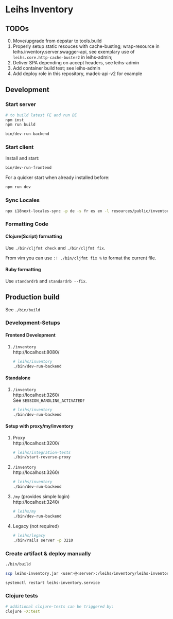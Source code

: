 # Leihs Inventory

## TODOs

0. Move/upgrade from depstar to tools.build
1. Properly setup static resouces with cache-busting; wrap-resource in
   leihs.inventory.server.swagger-api, see exemplary use of
   `leihs.core.http-cache-buster2` in leihs-admin;
2. Deliver SPA depending on accept headers, see leihs-admin
3. Add container build test; see leihs-admin
4. Add deploy role in this repository, madek-api-v2 for example

## Development

### Start server

```sh
# to build latest FE and run BE
npm inst
npm run build

bin/dev-run-backend
```

### Start client

Install and start:

```sh
bin/dev-run-frontend
```

For a quicker start when already installed before:

```sh
npm run dev
```

### Sync Locales

```sh
npx i18next-locales-sync -p de -s fr es en -l resources/public/inventory/static/locales/ --spaces 2 --useEmptyString true
```

### Formatting Code

#### Clojure(Script) formatting

Use `./bin/cljfmt check` and `./bin/cljfmt fix`.

From vim you can use `:! ./bin/cljfmt fix %` to format the current file.

#### Ruby formatting

Use `standardrb` and `standardrb --fix`.

## Production build

See `./bin/build`

### Development-Setups

#### Frontend Development

1. `/inventory`  
   http://localhost:8080/

   ```bash
   # leihs/inventory
   ./bin/dev-run-backend
   ```

#### Standalone

1. `/inventory`  
   http://localhost:3260/  
   See `SESSION_HANDLING_ACTIVATED?`
   ```bash
   # leihs/inventory
   ./bin/dev-run-backend
   ```

#### Setup with proxy/my/inventory

1. Proxy  
   http://localhost:3200/
   ```bash
   # leihs/integration-tests
   ./bin/start-reverse-proxy
   ```
2. `/inventory`  
   http://localhost:3260/
   ```bash
   # leihs/inventory
   ./bin/dev-run-backend
   ```
3. `/my` (provides simple login)  
   http://localhost:3240/
   ```bash
   # leihs/my
   ./bin/dev-run-backend
   ```
4. Legacy (not required)
   ```bash
   # leihs/legacy
   ./bin/rails server -p 3210
   ```

### Create artifact & deploy manually

```bash
./bin/build

scp leihs-inventory.jar <user>@<server>:/leihs/inventory/leihs-inventory.jar

systemctl restart leihs-inventory.service
```

### Clojure tests
```bash
# additional clojure-tests can be triggered by:
clojure -X:test   
```
